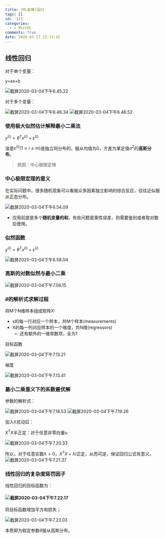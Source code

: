 ```yaml
---
title: (ML邹博)回归
tags: []
id: '121'
categories:
  - - MLorDL
comments: true
date: 2020-03-17 22:13:41
---
```


## 线性回归

对于单个变量：

y=ax+b

![截屏2020-03-04下午6.45.22](https://img.wush.cc/16311019408756.png)

对于多个变量：

![截屏2020-03-04下午6.46.34](https://img.wush.cc/16311019408781.png) ![截屏2020-03-04下午6.46.52](https://img.wush.cc/16311019408807.png)

### 使用极大似然估计解释最小二乘法

$y^{(i)}=\theta^{T}x^{(i)}+\varepsilon^{(i)}$

误差$\varepsilon^{(i)}(1\le i\le m)$是独立同分布的，服从均值为0，方差为某定值$\sigma^{2}$的**高斯分布**。

> 原因：中心极限定理

### 中心极限定理的意义

在实际问题中，很多随机现象可以看做众多因素独立影响的综合反应，往往近似服从正态分布。

![截屏2020-03-04下午6.54.09](https://img.wush.cc/16311019408832.png)

* 应用前提是多个**随机变量的和**，有些问题是乘性误差，则需要鉴别或者取对数后使用。

### 似然函数

$y^{(i)}=\theta^{T}x^{(i)}+\varepsilon^{(i)}$

![截屏2020-03-04下午6.58.04](https://img.wush.cc/16311019408858.png)

### 高斯的对数似然与最小二乘

![截屏2020-03-04下午7.06.15](https://img.wush.cc/16311019408886.png)

### $\theta$的解析式求解过程

将M个N维样本组成矩阵X:

* x的每一行对应一个样本，共M个样本(measurements)
* X的每一列对应样本的一个维度，共N维(regressors)
  * 还有额外的一维常数项，全为1

目标函数

![截屏2020-03-04下午7.13.21](https://img.wush.cc/16311019408918.png)

梯度

![截屏2020-03-04下午7.13.41](https://img.wush.cc/16311019408946.png)

### 最小二乘意义下的系数最优解

参数的解析式：

![截屏2020-03-04下午7.18.53](https://img.wush.cc/16311019408975.png) ![截屏2020-03-04下午7.19.26](https://img.wush.cc/16311019409006.png)

加入$\lambda$扰动后：

$X^TX$半正定：对于任意非零向量u

![截屏2020-03-04下午7.20.33](https://img.wush.cc/16311019409036.png)

所以，对于任意实数$\lambda>0$，$X^TX+\lambda I$正定，从而可逆，保证回归公式有意义。![截屏2020-03-04下午7.21.37](https://img.wush.cc/16311019409067.png)

### 线性回归的复杂度惩罚因子

线性回归的目标函数为：

#### ![截屏2020-03-04下午7.22.17](https://img.wush.cc/16311019409099.png)

将目标函数增加平方和损失；

![截屏2020-03-04下午7.23.03](https://img.wush.cc/16311019409134.png)

本质即为假定参数$\theta$服从高斯分布。
